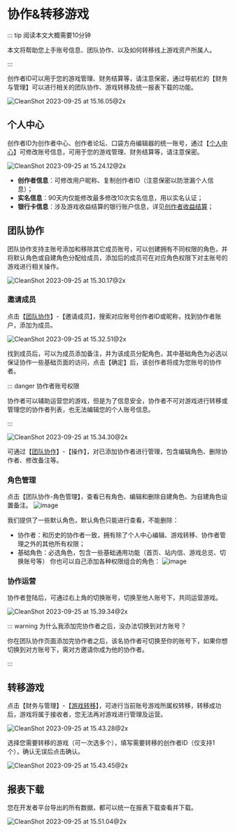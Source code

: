 # 协作&转移游戏

::: tip 阅读本文大概需要10分钟

本文将帮助您上手账号信息、团队协作、以及如何转移线上游戏资产所属人。

::: 

创作者ID可以用于您的游戏管理、财务结算等，请注意保密，通过导航栏的【财务与管理】可以进行相关的团队协作、游戏转移及统一报表下载的功能。

![CleanShot 2023-09-25 at 15.16.05@2x](https://qn-cdn.233leyuan.com/athena/online/f5e9200fb4fb405cbcec04ada2ee8cf8_387423915.webp)

## 个人中心

创作者ID为创作者中心、创作者论坛、口袋方舟编辑器的统一账号，通过【[个人中心](https://portal.ark.online/#/admin/person-center)】可修改账号信息，可用于您的游戏管理、财务结算等，请注意保密。

![CleanShot 2023-09-25 at 15.24.12@2x](https://qn-cdn.233leyuan.com/athena/online/2d92688748e943b69f061a5f88431d73_387424888.webp)

- **创作者信息**：可修改用户昵称、复制创作者ID（注意保密以防泄漏个人信息）；
- **实名信息**：90天内仅能修改最多修改10次实名信息，用以实名认证；
- **银行卡信息**：涉及游戏收益结算的银行账户信息，详见[创作者收益结算](https://docs.ark.online/CreatorPortal/Monetization.html)；

## 团队协作

团队协作支持主账号添加和移除其它成员账号，可以创建拥有不同权限的角色，并将默认角色或自建角色分配给成员，添加后的成员可在对应角色权限下对主账号的游戏进行相关操作。

![CleanShot 2023-09-25 at 15.30.17@2x](https://qn-cdn.233leyuan.com/athena/online/5140615da0a140cba7627501d5927dab_387429912.webp)

### 邀请成员

点击【[团队协作](https://portal.ark.online/#/admin/child-account)】-【邀请成员】，搜索对应账号创作者ID或昵称，找到协作者账户，添加为成员。

![CleanShot 2023-09-25 at 15.32.51@2x](https://qn-cdn.233leyuan.com/athena/online/e6c61c56794d48fd8cbee66f2ebf8179_387431673.webp)

找到成员后，可以为成员添加备注，并为该成员分配角色，其中基础角色为必选以保证协作一些基础页面的访问，点击【确定】后，该创作者将成为您账号的协作者。

::: danger 协作者账号权限

协作者可以辅助运营您的游戏，但是为了信息安全，协作者不可对游戏进行转移或管理您的协作者列表，也无法编辑您的个人账号信息。

:::

![CleanShot 2023-09-25 at 15.34.30@2x](https://qn-cdn.233leyuan.com/athena/online/f25cb940fd1947468cb3030535ecc936_387433719.webp)

可通过【[团队协作](https://portal.ark.online/#/admin/child-account)】-【操作】，对已添加协作者进行管理，包含编辑角色、删除协作者、修改备注等。

### 角色管理
点击【团队协作-角色管理】，查看已有角色、编辑和删除自建角色、为自建角色设置备注。
![image](https://qn-cdn.233leyuan.com/athena/online/1c50a4c8d9ac48adbd262165f3fd2f55_387437052.webp)

我们提供了一些默认角色，默认角色只能进行查看，不能删除：
* 协作者：和历史的协作者一致，拥有除了个人中心编辑、游戏转移、协作者管理之外的其他所有权限；
* 基础角色：必选角色，包含一些基础通用功能（首页、站内信、游戏总览、切换账号等）
你也可以自己添加各种权限组合的角色：
![image](https://qn-cdn.233leyuan.com/athena/online/381ea38df7c7473db57fa3c54455eed1_387446875.webp)

### 协作运营

协作者登陆后，可通过右上角的切换账号，切换至他人账号下，共同运营游戏。

![CleanShot 2023-09-25 at 15.39.34@2x](https://qn-cdn.233leyuan.com/athena/online/ddba1b1f7b4142578484bde2597d09e5_387448228.webp)

::: warning 为什么我添加完协作者之后，没办法切换到对方账号？

你在团队协作页面添加完协作者之后，该名协作者可切换至你的账号下，如果你想切换到对方账号下，需对方邀请你成为他的协作者。

:::

## 转移游戏

点击【财务与管理】-【[游戏转移](https://portal.ark.online/#/admin/game-transfer-list)】，可进行当前账号游戏所属权转移，转移成功后，游戏将属于接收者，您无法再对游戏进行管理及运营。

![CleanShot 2023-09-25 at 15.43.28@2x](https://arkimg.ark.online/CleanShot%202023-09-25%20at%2015.43.28@2x.webp)

选择您需要转移的游戏（可一次选多个），填写需要转移的创作者ID（仅支持1个），确认无误后点击确认。

![CleanShot 2023-09-25 at 15.43.45@2x](https://arkimg.ark.online/CleanShot%202023-09-25%20at%2015.43.45@2x.webp)

## 报表下载

您在开发者平台导出的所有数据，都可以统一在报表下载查看并下载。

![CleanShot 2023-09-25 at 15.51.04@2x](https://arkimg.ark.online/CleanShot%202023-09-25%20at%2015.51.04@2x.webp)
